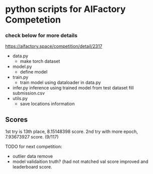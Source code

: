 # python scripts for AIFactory Competetion
### check below for more details
<https://aifactory.space/competition/detail/2317>

- data.py
    - make torch dataset
- model.py
    - define model
- train.py
    - train model using dataloader in data.py
- infer.py
    inference using trained model
    from test dataset fill submission.csv
- utils.py
    - save locations information

## Scores
1st try is 13th place, 8.15148398 score.
2nd try with more epoch, 7.93673927 score. (9/117)

TODO for next competition:
- outlier data remove
- model validaition truth? (had not matched val score improved and leaderboard score.
